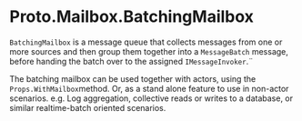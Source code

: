 # Proto.Mailbox.BatchingMailbox

`BatchingMailbox` is a message queue that collects messages from one or more sources and then group them together into a `MessageBatch` message, before handing the batch over to the assigned `IMessageInvoker`.¨

The batching mailbox can be used together with actors, using the `Props.WithMailbox`method.
Or, as a stand alone feature to use in non-actor scenarios. e.g. Log aggregation, collective reads or writes to a database, or similar realtime-batch oriented scenarios.
